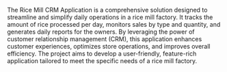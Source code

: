 The Rice Mill CRM Application is a comprehensive solution designed to streamline and simplify daily operations in a rice mill factory. It tracks the amount of rice processed per day, monitors sales by type and quantity, and generates daily reports for the owners. By leveraging the power of customer relationship management (CRM), this application enhances customer experiences, optimizes store operations, and improves overall efficiency. The project aims to develop a user-friendly, feature-rich application tailored to meet the specific needs of a rice mill factory.
